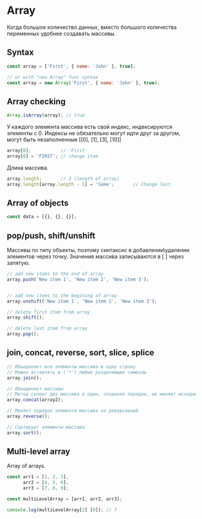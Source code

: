 # Array

Когда большое количество данных, вместо большого количества переменных удобнее создавать массивы. 

## Syntax

```js
const array = ['First', { name: 'John' }, true];

// or with "new Array" func syntax
const array = new Array('First', { name: 'John' }, true);
```

## Array checking

```js
Array.isArray(array); // true
```

У каждого элемента массива есть свой индекс, индексируются элементы с 0.
Индексы не обязательно могут идти друг за другом, могут быть незаполненные [[0], [1], [3], [10]]

```js
array[0];           // 'First'
array[0] = 'FIRST'; // change item
```

Длина массива. 

```js
array.length;       // 3 (length of array)
array.length[array.length - 1] = 'Some';       // Change last
```

## Array of objects

```js
const data = [{}, {}, {}];
```

## pop/push, shift/unshift

Массивы по типу объекты, поэтому синтаксис в добавлении\удалении элементов через точку. Значения массива записываются в [ ] через запятую.

```js
// add new items to the end of array
array.push('New item 1', 'New item 2', 'New item 3');


// add new items to the begining of array
array.unshift('New item 1', 'New item 2', 'New item 3');

// delete first item from array
array.shift();

// delete last item from array
array.pop();
```

## join, concat, reverse, sort, slice, splice

```js
// Объединяет все элементы массива в одну строку
// Можно вставлять в ('*') любые разделяющие символы
array.join();

// Объединяет массивы
// Метод склеит два массива в один, сохраняя порядок, не меняет исходный массив
array.concat(array2);

// Меняет порядок элемента массива на реверсивный
array.reverse();

// Cортирует элементы массива
array.sort();
```

## Multi-level array

Array of arrays.

```js
const arr1 = [1, 2, 3],
      arr2 = [4, 5, 6],
      arr3 = [7, 8, 9];

const multiLevelArray = [arr1, arr2, arr3];

console.log(multiLevelArray[2] [0]); // 7
```
